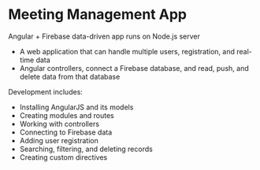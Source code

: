 # Meeting Management App
Angular + Firebase data-driven app runs on Node.js server

- A web application that can handle multiple users, registration, and real-time data
- Angular controllers, connect a Firebase database, and read, push, and delete data from that database

Development includes:
- Installing AngularJS and its models
- Creating modules and routes
- Working with controllers
- Connecting to Firebase data
- Adding user registration
- Searching, filtering, and deleting records
- Creating custom directives
